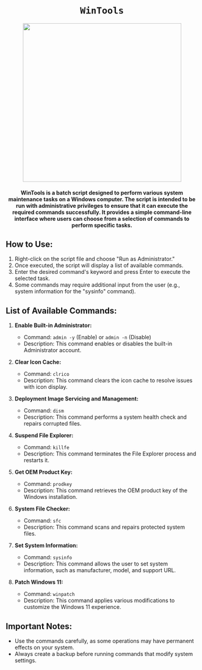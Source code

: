 <div align="center">
    
# `WinTools`
<a href="https://github.com/sythatic/WinTools/releases/latest"><img height="415" src="https://github.com/sythatic/WinTools/assets/77679172/f39f8f88-25d2-4af9-8e65-98c979797546"></a>
#### WinTools is a batch script designed to perform various system maintenance tasks on a Windows computer. The script is intended to be run with administrative privileges to ensure that it can execute the required commands successfully. It provides a simple command-line interface where users can choose from a selection of commands to perform specific tasks.
</div>

## How to Use:

1. Right-click on the script file and choose "Run as Administrator."
2. Once executed, the script will display a list of available commands.
3. Enter the desired command's keyword and press Enter to execute the selected task.
4. Some commands may require additional input from the user (e.g., system information for the "sysinfo" command).

## List of Available Commands:

1. **Enable Built-in Administrator:**

   - Command: `admin -y` (Enable) or `admin -n` (Disable)
   - Description: This command enables or disables the built-in Administrator account.

2. **Clear Icon Cache:**

   - Command: `clrico`
   - Description: This command clears the icon cache to resolve issues with icon display.

3. **Deployment Image Servicing and Management:**

   - Command: `dism`
   - Description: This command performs a system health check and repairs corrupted files.

4. **Suspend File Explorer:**

   - Command: `killfe`
   - Description: This command terminates the File Explorer process and restarts it.

5. **Get OEM Product Key:**

   - Command: `prodkey`
   - Description: This command retrieves the OEM product key of the Windows installation.

6. **System File Checker:**

   - Command: `sfc`
   - Description: This command scans and repairs protected system files.

7. **Set System Information:**

   - Command: `sysinfo`
   - Description: This command allows the user to set system information, such as manufacturer, model, and support URL.

8. **Patch Windows 11:**

   - Command: `winpatch`
   - Description: This command applies various modifications to customize the Windows 11 experience.

## Important Notes:

- Use the commands carefully, as some operations may have permanent effects on your system.
- Always create a backup before running commands that modify system settings.
